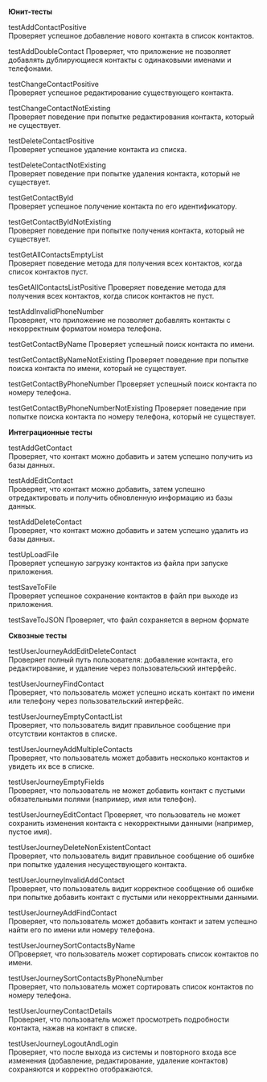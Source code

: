 
**Юнит-тесты**

testAddContactPositive  
Проверяет успешное добавление нового контакта в список контактов.

testAddDoubleContact 
Проверяет, что приложение не позволяет добавлять дублирующиеся контакты с одинаковыми именами и телефонами.

testChangeContactPositive  
Проверяет успешное редактирование существующего контакта.

testChangeContactNotExisting  
Проверяет поведение при попытке редактирования контакта, который не существует.

testDeleteContactPositive  
Проверяет успешное удаление контакта из списка.

testDeleteContactNotExisting  
Проверяет поведение при попытке удаления контакта, который не существует.

testGetContactById  
Проверяет успешное получение контакта по его идентификатору.

testGetContactByIdNotExisting  
Проверяет поведение при попытке получения контакта, который не существует.

testGetAllContactsEmptyList  
Проверяет поведение метода для получения всех контактов, когда список контактов пуст.

tesGetAllContactsListPositive
Проверяет поведение метода для получения всех контактов, когда список контактов не пуст.

testAddInvalidPhoneNumber  
Проверяет, что приложение не позволяет добавлять контакты с некорректным форматом номера телефона.

testGetContactByName 
Проверяет успешный поиск контакта по имени.

testGetContactByNameNotExisting 
Проверяет поведение при попытке поиска контакта по имени, который не существует.

testGetContactByPhoneNumber 
Проверяет успешный поиск контакта по номеру телефона.

testGetContactByPhoneNumberNotExisting 
Проверяет поведение при попытке поиска контакта по номеру телефона, который не существует.

**Интеграционные тесты**

testAddGetContact  
Проверяет, что контакт можно добавить и затем успешно получить из базы данных.

testAddEditContact  
Проверяет, что контакт можно добавить, затем успешно отредактировать и получить обновленную информацию из базы данных.

testAddDeleteContact  
Проверяет, что контакт можно добавить и затем успешно удалить из базы данных.

testUpLoadFile  
Проверяет успешную загрузку контактов из файла при запуске приложения.

testSaveToFile  
Проверяет успешное сохранение контактов в файл при выходе из приложения.

testSaveToJSON
Проверяет, что файл сохраняется в верном формате


**Сквозные тесты**

testUserJourneyAddEditDeleteContact  
Проверяет полный путь пользователя: добавление контакта, его редактирование, и удаление через пользовательский интерфейс.

testUserJourneyFindContact  
Проверяет, что пользователь может успешно искать контакт по имени или телефону через пользовательский интерфейс.

testUserJourneyEmptyContactList  
Проверяет, что пользователь видит правильное сообщение при отсутствии контактов в списке.

testUserJourneyAddMultipleContacts  
Проверяет, что пользователь может добавить несколько контактов и увидеть их все в списке.

testUserJourneyEmptyFields  
Проверяет, что пользователь не может добавить контакт с пустыми обязательными полями (например, имя или телефон).

testUserJourneyEditContact 
Проверяет, что пользователь не может сохранить изменения контакта с некорректными данными (например, пустое имя).

testUserJourneyDeleteNonExistentContact  
Проверяет, что пользователь видит правильное сообщение об ошибке при попытке удаления несуществующего контакта.

testUserJourneyInvalidAddContact  
Проверяет, что пользователь видит корректное сообщение об ошибке при попытке добавить контакт с пустыми или некорректными данными.

testUserJourneyAddFindContact  
Проверяет, что пользователь может добавить контакт и затем успешно найти его по имени или номеру телефона.

testUserJourneySortContactsByName  
ОПроверяет, что пользователь может сортировать список контактов по имени.

testUserJourneySortContactsByPhoneNumber  
Проверяет, что пользователь может сортировать список контактов по номеру телефона.

testUserJourneyContactDetails  
Проверяет, что пользователь может просмотреть подробности контакта, нажав на контакт в списке.


testUserJourneyLogoutAndLogin  
Проверяет, что после выхода из системы и повторного входа все изменения (добавление, редактирование, удаление контактов) сохраняются и корректно отображаются.

